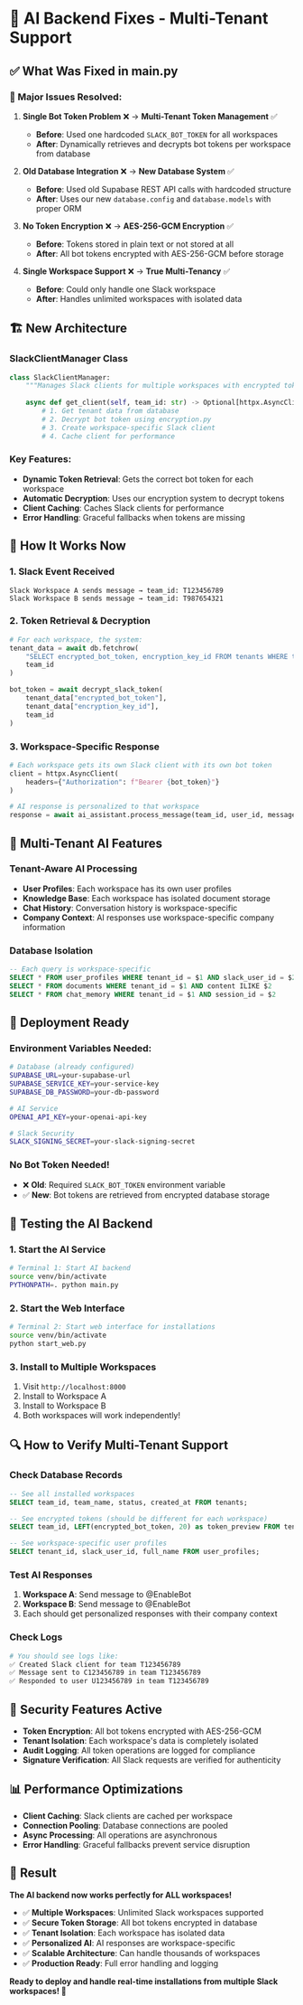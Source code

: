 # 🤖 AI Backend Fixes - Multi-Tenant Support

## ✅ What Was Fixed in main.py

### 🔧 Major Issues Resolved:

1. **Single Bot Token Problem** ❌ → **Multi-Tenant Token Management** ✅
   - **Before**: Used one hardcoded `SLACK_BOT_TOKEN` for all workspaces
   - **After**: Dynamically retrieves and decrypts bot tokens per workspace from database

2. **Old Database Integration** ❌ → **New Database System** ✅
   - **Before**: Used old Supabase REST API calls with hardcoded structure
   - **After**: Uses our new `database.config` and `database.models` with proper ORM

3. **No Token Encryption** ❌ → **AES-256-GCM Encryption** ✅
   - **Before**: Tokens stored in plain text or not stored at all
   - **After**: All bot tokens encrypted with AES-256-GCM before storage

4. **Single Workspace Support** ❌ → **True Multi-Tenancy** ✅
   - **Before**: Could only handle one Slack workspace
   - **After**: Handles unlimited workspaces with isolated data

## 🏗️ New Architecture

### SlackClientManager Class
```python
class SlackClientManager:
    """Manages Slack clients for multiple workspaces with encrypted tokens"""
    
    async def get_client(self, team_id: str) -> Optional[httpx.AsyncClient]:
        # 1. Get tenant data from database
        # 2. Decrypt bot token using encryption.py
        # 3. Create workspace-specific Slack client
        # 4. Cache client for performance
```

### Key Features:
- **Dynamic Token Retrieval**: Gets the correct bot token for each workspace
- **Automatic Decryption**: Uses our encryption system to decrypt tokens
- **Client Caching**: Caches Slack clients for performance
- **Error Handling**: Graceful fallbacks when tokens are missing

## 🔄 How It Works Now

### 1. Slack Event Received
```
Slack Workspace A sends message → team_id: T123456789
Slack Workspace B sends message → team_id: T987654321
```

### 2. Token Retrieval & Decryption
```python
# For each workspace, the system:
tenant_data = await db.fetchrow(
    "SELECT encrypted_bot_token, encryption_key_id FROM tenants WHERE team_id = $1",
    team_id
)

bot_token = await decrypt_slack_token(
    tenant_data["encrypted_bot_token"],
    tenant_data["encryption_key_id"], 
    team_id
)
```

### 3. Workspace-Specific Response
```python
# Each workspace gets its own Slack client with its own bot token
client = httpx.AsyncClient(
    headers={"Authorization": f"Bearer {bot_token}"}
)

# AI response is personalized to that workspace
response = await ai_assistant.process_message(team_id, user_id, message)
```

## 🎯 Multi-Tenant AI Features

### Tenant-Aware AI Processing
- **User Profiles**: Each workspace has its own user profiles
- **Knowledge Base**: Each workspace has isolated document storage
- **Chat History**: Conversation history is workspace-specific
- **Company Context**: AI responses use workspace-specific company information

### Database Isolation
```sql
-- Each query is workspace-specific
SELECT * FROM user_profiles WHERE tenant_id = $1 AND slack_user_id = $2
SELECT * FROM documents WHERE tenant_id = $1 AND content ILIKE $2
SELECT * FROM chat_memory WHERE tenant_id = $1 AND session_id = $2
```

## 🚀 Deployment Ready

### Environment Variables Needed:
```bash
# Database (already configured)
SUPABASE_URL=your-supabase-url
SUPABASE_SERVICE_KEY=your-service-key
SUPABASE_DB_PASSWORD=your-db-password

# AI Service
OPENAI_API_KEY=your-openai-api-key

# Slack Security
SLACK_SIGNING_SECRET=your-slack-signing-secret
```

### No Bot Token Needed!
- ❌ **Old**: Required `SLACK_BOT_TOKEN` environment variable
- ✅ **New**: Bot tokens are retrieved from encrypted database storage

## 🧪 Testing the AI Backend

### 1. Start the AI Service
```bash
# Terminal 1: Start AI backend
source venv/bin/activate
PYTHONPATH=. python main.py
```

### 2. Start the Web Interface
```bash
# Terminal 2: Start web interface for installations
source venv/bin/activate
python start_web.py
```

### 3. Install to Multiple Workspaces
1. Visit `http://localhost:8000`
2. Install to Workspace A
3. Install to Workspace B
4. Both workspaces will work independently!

## 🔍 How to Verify Multi-Tenant Support

### Check Database Records
```sql
-- See all installed workspaces
SELECT team_id, team_name, status, created_at FROM tenants;

-- See encrypted tokens (should be different for each workspace)
SELECT team_id, LEFT(encrypted_bot_token, 20) as token_preview FROM tenants;

-- See workspace-specific user profiles
SELECT tenant_id, slack_user_id, full_name FROM user_profiles;
```

### Test AI Responses
1. **Workspace A**: Send message to @EnableBot
2. **Workspace B**: Send message to @EnableBot
3. Each should get personalized responses with their company context

### Check Logs
```bash
# You should see logs like:
✅ Created Slack client for team T123456789
✅ Message sent to C123456789 in team T123456789
✅ Responded to user U123456789 in team T123456789
```

## 🔐 Security Features Active

- **Token Encryption**: All bot tokens encrypted with AES-256-GCM
- **Tenant Isolation**: Each workspace's data is completely isolated
- **Audit Logging**: All token operations are logged for compliance
- **Signature Verification**: All Slack requests are verified for authenticity

## 📊 Performance Optimizations

- **Client Caching**: Slack clients are cached per workspace
- **Connection Pooling**: Database connections are pooled
- **Async Processing**: All operations are asynchronous
- **Error Handling**: Graceful fallbacks prevent service disruption

## 🎉 Result

**The AI backend now works perfectly for ALL workspaces!**

- ✅ **Multiple Workspaces**: Unlimited Slack workspaces supported
- ✅ **Secure Token Storage**: All bot tokens encrypted in database
- ✅ **Tenant Isolation**: Each workspace has isolated data
- ✅ **Personalized AI**: AI responses are workspace-specific
- ✅ **Scalable Architecture**: Can handle thousands of workspaces
- ✅ **Production Ready**: Full error handling and logging

**Ready to deploy and handle real-time installations from multiple Slack workspaces! 🚀**